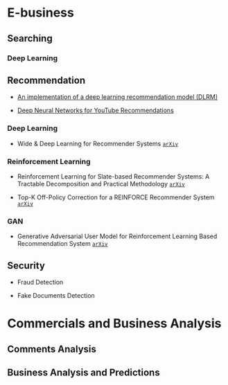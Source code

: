 # E-business

## Searching

### Deep Learning

## Recommendation

* [An implementation of a deep learning recommendation model (DLRM)](https://github.com/facebookresearch/dlrm?utm_source=mybridge&utm_medium=blog&utm_campaign=read_more)

* [Deep Neural Networks for YouTube Recommendations](https://research.google/pubs/pub45530/)

### Deep Learning

* Wide & Deep Learning for Recommender Systems [`arXiv`](https://arxiv.org/abs/1606.07792)

### Reinforcement Learning

* Reinforcement Learning for Slate-based Recommender Systems: A Tractable Decomposition and Practical Methodology [`arXiv`](https://arxiv.org/abs/1606.07792)

* Top-K Off-Policy Correction for a REINFORCE Recommender System [`arXiv`](https://arxiv.org/abs/1812.02353)


### GAN

* Generative Adversarial User Model for Reinforcement Learning Based Recommendation System [`arXiv`](https://arxiv.org/abs/1812.10613)


## Security

* Fraud Detection

* Fake Documents Detection

# Commercials and Business Analysis

## Comments Analysis

## Business Analysis and Predictions
